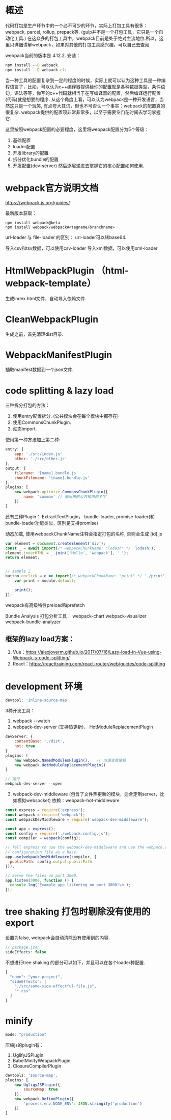 # 概述
代码打包是生产环节中的一个必不可少的环节，实际上打包工具有很多：webpack, parcel, rollup, prepack等. (gulp并不是一个打包工具，它只是一个自动化工具.)
在这众多的打包工具中，webpack目前是处于绝对主流地位.所以，这里只详细讲解webpack，如果对其他的打包工具感兴趣，可以自己去查阅.

webpack当前的版本是 4.12.2.
安装：
```cmd
npm install --D webpack
npm install --D webpack-cli
```

当一种工具的配置复杂到一定的程度的时候，实际上就可以认为这种工具是一种编程语言了，比如，可以认为c++编译器提供给你的配置就是各种数据类型，条件语句，语法等等，你写的c++代码就相当于在写编译器的配置，然后编译运行配置(代码)就是想要的程序.
从这个角度上看，可以认为webpack是一种开发语言，当然这只是一个玩笑, 有点夸大其词，但也不可否认一个事实：webpack的配置真的很复杂.
webpack提供的配置项非常非常多，以至于需要专门花时间去学习掌握它. 

这里按照webpack配置的必要程度，这里将webpack配置分为5个等级：
1. 基础配置
2. loader配置
3. 开发library的配置
4. 拆分优化bundle的配置
5. 开发配置(dev-server)
然后逐层递进去掌握它的核心配置如何使用.


# webpack官方说明文档
https://webpack.js.org/guides/



最新版本获取：
```
npm install webpack@beta
npm install webpack/webpack#<tagname/branchname>
```




url-loader 与 file-loader 的区别：
url-loader可以转base64.

导入csv和tsv数据，可以使用csv-loader
导入xml数据，可以使用xml-loader

# HtmlWebpackPlugin （html-webpack-template）
生成index.html文件，自动导入依赖文件.

# CleanWebpackPlugin
生成之前，首先清理dist目录.

# WebpackManifestPlugin
抽取manifest数据到一个json文件.



# code splitting & lazy load
三种拆分打包的方法：
1. 使用entry配置拆分. (公共模块会在每个模块中都存在)
2. 使用CommonsChunkPlugin.
3. 动态import.

使用第一种方法加上第二种:
```js
entry: {
    app: './src/index.js'
    other: './src/other.js'
},
output: {
    filename: '[name].bundle.js'
    chunkFilename: '[name].bundle.js'
},
plugins: [
    new webpack.optimize.CommonsChunkPlugin({
        name: 'common' // 抽出来的公共模块的名字
    })
]

```

还有三种Plugin： ExtractTextPlugin， bundle-loader, promise-loader(和bundle-loader功能类似，区别是支持promise)

动态加载, 使用webpackChunkName注释会指定打包的名称, 否则会生成 [id].js
```js
var element = document.createElement('div');
const _ = await import(/* webpackChunkName: "lodash" */ 'lodash');
element.innerHTML = _.join(['Hello', 'webpack'], ' ');
return element;


// sample 2
button.onclick = e => import(/* webpackChunkName: "print" */ './print').then(module => {
    var print = module.default;

    print();
});

```

webpack有高级特性preload和prefetch

Bundle Analysis 打包分析工具：
webpack-chart
webpack-visualizer
webpack-bundle-analyzer



## 框架的lazy load方案：
1. Vue：https://alexjoverm.github.io/2017/07/16/Lazy-load-in-Vue-using-Webpack-s-code-splitting/
2. React：https://reacttraining.com/react-router/web/guides/code-splitting



# development 环境
```js
devtool: 'inline-source-map'
```
3种开发工具：
1. webpack --watch
2. webpack-dev-server (支持热更新)， HotModuleReplacementPlugin
```js
devServer: {
    contentBase: './dist',
    hot: true
}
plugins: [
    new webpack.NamedModulesPlugin(),   // 方便查看依赖
    new webpack.HotModuleReplacementPlugin()
]

// 运行
webpack-dev-server --open
```
3. webpack-dev-middleware (包含了文件热更新的模块，适合定制server，比如模拟websocket)
依赖：webpack-hot-middleware
```js
const express = require('express');
const webpack = require('webpack');
const webpackDevMiddleware = require('webpack-dev-middleware');

const app = express();
const config = require('./webpack.config.js');
const compiler = webpack(config);

// Tell express to use the webpack-dev-middleware and use the webpack.config.js
// configuration file as a base.
app.use(webpackDevMiddleware(compiler, {
  publicPath: config.output.publicPath
}));

// Serve the files on port 3000.
app.listen(3000, function () {
  console.log('Example app listening on port 3000!\n');
});
```


# tree shaking 打包时剔除没有使用的 export
设置为false, webpack会自动清除没有使用到的内容.
```js
// package.json
sideEffects: false

```
不想进行tree shaking 的部分可以如下，并且可以在各个loader种配置.
```js
{
  "name": "your-project",
  "sideEffects": [
    "./src/some-side-effectful-file.js",
    "*.css"
  ]
}
```

# minify
```js
mode: "production"
```
压缩js的plugin有：
1. UglifyJSPlugin
2. BabelMinifyWebpackPlugin
3. ClosureCompilerPlugin
```js
devtools: 'source-map',
plugins: [
    new UgligyJSPlugin({
        sourceMap: true
    }),
    new webpack.DefinePlugin({
        'process.env.NODE_ENV': JSON.stringify('production')
    })
]
```




























